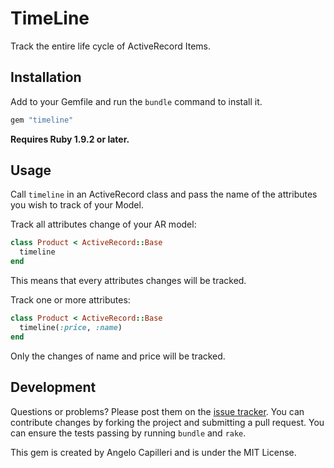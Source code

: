 # TimeLine

Track the entire life cycle of ActiveRecord Items.

## Installation

Add to your Gemfile and run the `bundle` command to install it.

 ```ruby
 gem "timeline"
 ```

**Requires Ruby 1.9.2 or later.**


## Usage

Call `timeline` in an ActiveRecord class and pass the name of the attributes you wish to track of your Model.

Track all attributes change of your AR model:

 ```ruby
 class Product < ActiveRecord::Base
   timeline
 end
 ```
This means that every attributes changes will be tracked.

Track one or more attributes:

```ruby
class Product < ActiveRecord::Base
  timeline(:price, :name)
end
```
Only the changes of name and price will be tracked.


## Development

Questions or problems? Please post them on the [issue tracker](https://github.com/acapilleri/timeline/issues). You can contribute changes by forking the project and submitting a pull request. You can ensure the tests passing by running `bundle` and `rake`.

This gem is created by Angelo Capilleri and is under the MIT License.